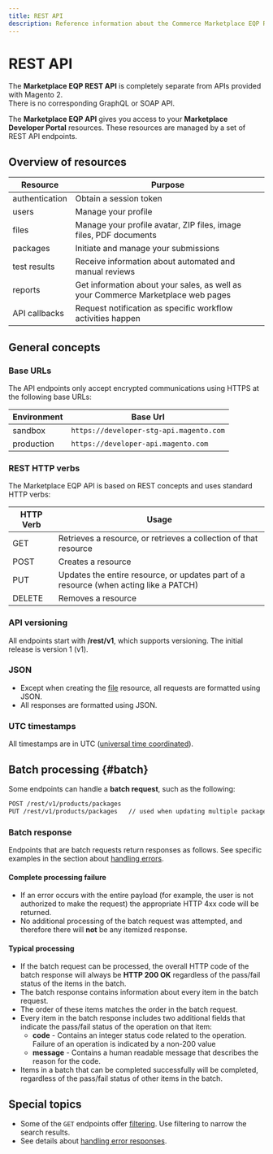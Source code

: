 ```yaml
---
title: REST API
description: Reference information about the Commerce Marketplace EQP REST APIs.
---
```


# REST API

<InlineAlert variant="info" slots="text"/>

The **Marketplace EQP REST API** is completely separate from APIs provided with Magento 2.
<br/>There is no corresponding GraphQL or SOAP API.

The **Marketplace EQP API** gives you access to your **Marketplace Developer Portal** resources.
These resources are managed by a set of REST API endpoints.

## Overview of resources

| Resource       | Purpose |
|----------------|---------|
| authentication | Obtain a session token |
| users          | Manage your profile    |
| files          | Manage your profile avatar, ZIP files, image files, PDF documents |
| packages       | Initiate and manage your submissions                        |
| test results   | Receive information about automated and manual reviews      |
| reports        | Get information about your sales, as well as your Commerce Marketplace web pages |
| API callbacks  | Request notification as specific workflow activities happen |

## General concepts

### Base URLs

The API endpoints only accept encrypted communications using HTTPS at the following base URLs:

|Environment|Base Url|
|-----------|--------|
|sandbox    | `https://developer-stg-api.magento.com` |
|production | `https://developer-api.magento.com`     |

### REST HTTP verbs

The Marketplace EQP API is based on REST concepts and uses standard HTTP verbs:

|HTTP Verb|Usage|
|---------|-----|
| GET     | Retrieves a resource, or retrieves a collection of that resource |
| POST    | Creates a resource |
| PUT     | Updates the entire resource, or updates part of a resource (when acting like a PATCH) |
| DELETE  | Removes a resource |

### API versioning

All endpoints start with **/rest/v1**, which supports versioning. The initial release is version 1 (v1).

### JSON

-  Except when creating the [file](files.md) resource, all requests are formatted using JSON.
-  All responses are formatted using JSON.

### UTC timestamps

All timestamps are in UTC ([universal time coordinated](https://en.wikipedia.org/wiki/Coordinated_Universal_Time)).

## Batch processing {#batch}

Some endpoints can handle a **batch request**, such as the following:

```html
POST /rest/v1/products/packages
PUT /rest/v1/products/packages   // used when updating multiple packages in one request
```

### Batch response

Endpoints that are batch requests return responses as follows.
See specific examples in the section about [handling errors](handling-errors.md).

#### Complete processing failure

-  If an error occurs with the entire payload (for example, the user is not authorized to make the request) the appropriate HTTP 4xx code will be returned.
-  No additional processing of the batch request was attempted, and therefore there will **not** be any itemized response.

#### Typical processing

-  If the batch request can be processed, the overall HTTP code of the batch response will always be **HTTP 200 OK** regardless of the pass/fail status of the items in the batch.
-  The batch response contains information about every item in the batch request.
-  The order of these items matches the order in the batch request.
-  Every item in the batch response includes two additional fields that indicate the pass/fail status of the operation on that item:
   -  **code** - Contains an integer status code related to the operation. Failure of an operation is indicated by a non-200 value
   -  **message** - Contains a human readable message that describes the reason for the code.
-  Items in a batch that can be completed successfully will be completed, regardless of the pass/fail status of other items in the batch.

## Special topics

-  Some of the `GET` endpoints offer [filtering](filtering.md).  Use filtering to narrow the search results.
-  See details about [handling error responses](handling-errors.md).
